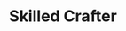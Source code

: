---
title: "Skilled Crafter"

feat:
  types: ["General"]
  description: |
    You are very confident in your crafting.
  prerequisite: |
    10 ranks in at least two {% skill_link craft %} skills.
  benefit: |
    When using a {% skill_link craft %} skill in which you have 10 or more ranks, you may take 15 instead of 10.
  normal: |
    You may only take 10 when using a {% skill_link craft %} skill.
---
